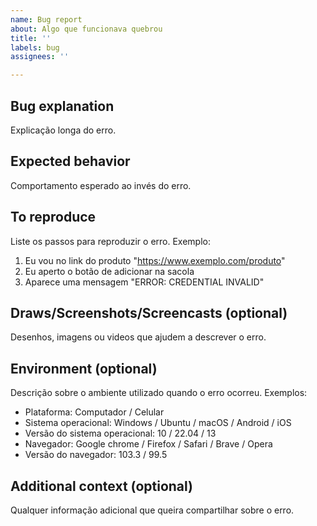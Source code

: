 ```yaml
---
name: Bug report
about: Algo que funcionava quebrou
title: ''
labels: bug
assignees: ''

---
```


## Bug explanation
Explicação longa do erro.

## Expected behavior
Comportamento esperado ao invés do erro.

## To reproduce
Liste os passos para reproduzir o erro. Exemplo:
1. Eu vou no link do produto "https://www.exemplo.com/produto"
2. Eu aperto o botão de adicionar na sacola
3. Aparece uma mensagem "ERROR: CREDENTIAL INVALID"

## Draws/Screenshots/Screencasts (optional)
Desenhos, imagens ou videos que ajudem a descrever o erro.

## Environment (optional)
Descrição sobre o ambiente utilizado quando o erro ocorreu. Exemplos:
- Plataforma: Computador / Celular
- Sistema operacional: Windows / Ubuntu / macOS / Android / iOS
- Versão do sistema operacional: 10 / 22.04 / 13
- Navegador: Google chrome / Firefox / Safari / Brave / Opera
- Versão do navegador: 103.3 / 99.5

## Additional context (optional)
Qualquer informação adicional que queira compartilhar sobre o erro.
